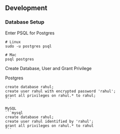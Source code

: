 ## Development

### Database Setup

Enter PSQL for Postgres

```
# Linux
sudo -u postgres psql

# Mac
psql postgres
```

Create Database, User and Grant Privilege

Postgres
````psql
create database rahul;
create user rahul with encrypted password 'rahul';
grant all privileges on rahul.* to rahul;
```

MySQL   
```mysql
create database rahul;
create user rahul identified by 'rahul';
grant all privileges on rahul.* to rahul
```